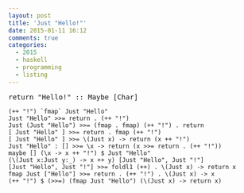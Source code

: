 ```yaml
---
layout: post
title: 'Just "Hello!"'
date: 2015-01-11 16:12
comments: true
categories:
  - 2015
  - haskell
  - programming
  - listing
---
```

<pre>return "Hello!" :: Maybe [Char]</pre>

    (++ "!") `fmap` Just "Hello"
    Just "Hello" >>= return . (++ "!")
    Just (Just "Hello") >>= (fmap . fmap) (++ "!") . return
    [ Just "Hello" ] >>= return . fmap (++ "!")
    [ Just "Hello" ] >>= \(Just x) -> return (x ++ "!")
    Just "Hello" : [] >>= \x -> return (x >>= return . (++ "!"))
    maybe [] (\x -> x ++ "!") $ Just "Hello"
    (\(Just x:Just y:_) -> x ++ y) [Just "Hello", Just "!"]
    [Just "Hello", Just "!"] >>= foldl1 (++) . \(Just x) -> return x
    fmap Just ["Hello"] >>= return . (++ "!") . \(Just x) -> x
    (++ "!") $ (>>=) (fmap Just "Hello") (\(Just x) -> return x)
